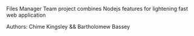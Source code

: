 Files Manager Team project combines Nodejs features for lightening fast web application

Authors:
Chime Kingsley && Bartholomew Bassey